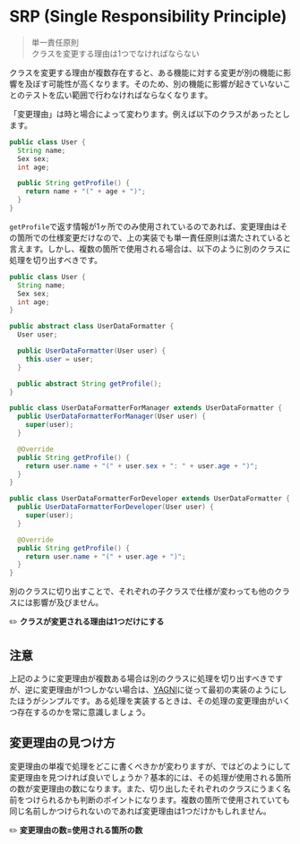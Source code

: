 # SRP (Single Responsibility Principle)
> 単一責任原則  
> クラスを変更する理由は1つでなければならない

クラスを変更する理由が複数存在すると、ある機能に対する変更が別の機能に影響を及ぼす可能性が高くなります。そのため、別の機能に影響が起きていないことのテストを広い範囲で行わなければならなくなります。

「変更理由」は時と場合によって変わります。例えば以下のクラスがあったとします。

```java
public class User {
  String name;
  Sex sex;
  int age;

  public String getProfile() {
    return name + "(" + age + ")";
  }
}
```

`getProfile`で返す情報が1ヶ所でのみ使用されているのであれば、変更理由はその箇所での仕様変更だけなので、上の実装でも単一責任原則は満たされていると言えます。しかし、複数の箇所で使用される場合は、以下のように別のクラスに処理を切り出すべきです。

```java
public class User {
  String name;
  Sex sex;
  int age;
}

public abstract class UserDataFormatter {
  User user;

  public UserDataFormatter(User user) {
    this.user = user;
  }

  public abstract String getProfile();
}

public class UserDataFormatterForManager extends UserDataFormatter {
  public UserDataFormatterForManager(User user) {
    super(user);
  }

  @Override
  public String getProfile() {
    return user.name + "(" + user.sex + ": " + user.age + ")";
  }
}

public class UserDataFormatterForDeveloper extends UserDataFormatter {
  public UserDataFormatterForDeveloper(User user) {
    super(user);
  }

  @Override
  public String getProfile() {
    return user.name + "(" + user.age + ")";
  }
}
```

別のクラスに切り出すことで、それぞれの子クラスで仕様が変わっても他のクラスには影響が及びません。

:pencil2: **クラスが変更される理由は1つだけにする**

## 注意
上記のように変更理由が複数ある場合は別のクラスに処理を切り出すべきですが、逆に変更理由が1つしかない場合は、[YAGNI](../principles/YAGNI.md)に従って最初の実装のようにしたほうがシンプルです。ある処理を実装するときは、その処理の変更理由がいくつ存在するのかを常に意識しましょう。

## 変更理由の見つけ方
変更理由の単複で処理をどこに書くべきかが変わりますが、ではどのようにして変更理由を見つければ良いでしょうか？基本的には、その処理が使用される箇所の数が変更理由の数になります。また、切り出したそれぞれのクラスにうまく名前をつけられるかも判断のポイントになります。複数の箇所で使用されていても同じ名前しかつけられないのであれば変更理由は1つだけかもしれません。

:pencil2: **変更理由の数=使用される箇所の数**
